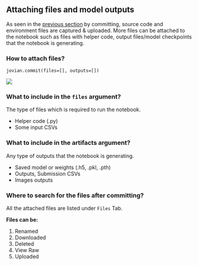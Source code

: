 ## Attaching files and model outputs

As seen in the [previous section](04-version.md) by committing, source code and environment files are captured & uploaded.
More files can be attached to the notebook such as files with helper code, output files/model checkpoints that the notebook is generating.

### How to attach files?

```
jovian.commit(files=[], outputs=[])
```

<img src="https://i.imgur.com/giVFiKw.gif" class="screenshot">

### What to include in the `files` argument?

The type of files which is required to run the notebook.

- Helper code (.py)
- Some input CSVs

### What to include in the artifacts argument?

Any type of outputs that the notebook is generating.

- Saved model or weights (.h5, .pkl, .pth)
- Outputs, Submission CSVs
- Images outputs

### Where to search for the files after committing?

All the attached files are listed under `Files` Tab.

**Files can be:**

1. Renamed
2. Downloaded
3. Deleted
4. View Raw
5. Uploaded
